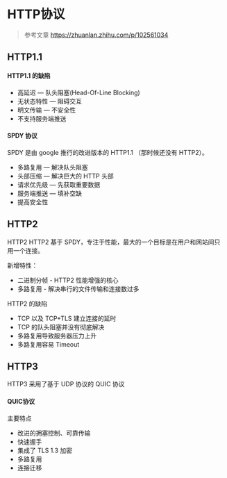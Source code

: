HTTP协议
==

> 参考文章 https://zhuanlan.zhihu.com/p/102561034

## HTTP1.1

#### HTTP1.1 的缺陷

- 高延迟 — 队头阻塞(Head-Of-Line Blocking)
- 无状态特性 — 阻碍交互
- 明文传输 — 不安全性
- 不支持服务端推送

#### SPDY 协议

SPDY 是由 google 推行的改进版本的 HTTP1.1 （那时候还没有 HTTP2）。

- 多路复用 — 解决队头阻塞
- 头部压缩 — 解决巨大的 HTTP 头部
- 请求优先级 — 先获取重要数据
- 服务端推送 — 填补空缺
- 提高安全性

## HTTP2

HTTP2 HTTP2 基于 SPDY，专注于性能，最大的一个目标是在用户和网站间只用一个连接。

新增特性：

- 二进制分帧 - HTTP2 性能增强的核心
- 多路复用 - 解决串行的文件传输和连接数过多

HTTP2 的缺陷

- TCP 以及 TCP+TLS 建立连接的延时
- TCP 的队头阻塞并没有彻底解决
- 多路复用导致服务器压力上升
- 多路复用容易 Timeout

## HTTP3

HTTP3 采用了基于 UDP 协议的 QUIC 协议

#### QUIC协议

主要特点

- 改进的拥塞控制、可靠传输
- 快速握手
- 集成了 TLS 1.3 加密
- 多路复用
- 连接迁移


